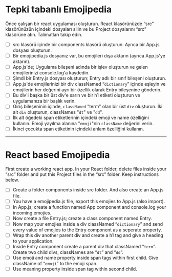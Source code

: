 # Tepki tabanlı Emojipedia

Önce çalışan bir react uygulaması oluşturun. React klasörünüzde “src” klasörünüzün içindeki dosyaları silin ve bu Project dosyalarını “src” klasörüne atın. Talimatları takip edin.

* [ ] src klasörü içinde bir components klasörü oluşturun. Ayrıca bir App.js dosyası oluşturun.
* [ ] Bir emojipedia.js dosyanız var, bu emojileri dışa aktarın (ayrıca App.js'ye aktarın).
* [ ] App.js'de; Uygulama bileşeni adında bir işlev oluşturun ve gelen emojilerinizi console.log'a kaydedin.
* [ ] Şimdi bir Entry.js dosyası oluşturun; Entry adlı bir sınıf bileşeni oluşturun.
* [ ] App.js'de emojilerinizi bir div classNamed “`dictionary`” içinde eşleyin ve emojilerin her değerini ayrı bir özellik olarak Entry bileşenine gönderin.
* [ ] Bu div'i başka bir üst div'e sarın ve bir h1 etiketi oluşturun ve uygulamanıza bir başlık verin.
* [ ] Giriş bileşeninin içinde, `classNamed` "term" olan bir üst `div` oluşturun. İki alt `div` oluşturun, classNames "`dt`" ve "`dd`".
* [ ] İlk alt öğedeki span etiketlerinin içindeki emoji ve name özelliğini kullanın. Emoji yayılma alanına "`emoji`"nin `className` değerini verin.
* [ ] İkinci çocukta span etiketinin içindeki anlam özelliğini kullanın.

---

# React based Emojipedia

First create a working react app. In your React folder, delete files inside your “src” folder and put this Project files in the “src” folder. Keep instructions below.

* [ ] Create a folder components inside src folder. And also create an App.js file.
* [ ] You have a emojipedia.js file, export this emojies to App.js (also import).
* [ ] In App.js; create a function named App component and console.log your incoming emojies.
* [ ] Now create a file Entry.js; create a class component named Entry.
* [ ] Now map your emojies inside a div classNamed “`dictionary`” and send every value of emojies to the Entry component as a seperate property.
* [ ] Wrap this div another parent div and create a h1 tag and give a heading to your application.
* [ ] Inside Entry component create a parent div that classNamed “`term`”. Create two child divs, classNames are “`dt`” and “`dd`”.
* [ ] Use emoji and name property inside span tags within first child. Give className of “`emoji`” to the emoji span.
* [ ] Use meaning property inside span tag within second child.
